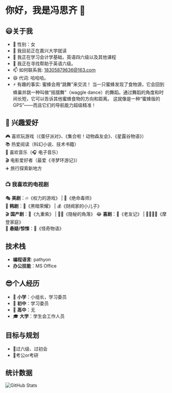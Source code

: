 # 你好，我是冯思齐 👋

## 😃关于我
- 👩 性别：女
- 🔭 我目前正在嘉兴大学就读
- 🌱 我正在学习会计学基础，英语四六级以及其他课程
- 🤔 我正在寻找帮助于英语六级。
- 📫 如何联系我: 18305879636@163.com
- 😄 代词: 哈哈哈。
- ⚡ 有趣的事实: 蜜蜂会用“跳舞”来交流！
   当一只蜜蜂发现了食物源，它会回到蜂巢并跳一种叫做“摇摆舞”（waggle dance）的舞蹈。通过舞蹈的角度和时间长短，它可以告诉其他蜜蜂食物的方向和距离。
   这就像是一种“蜜蜂版的 GPS”——而且它们的导航能力超级精准！

## 🎨 兴趣爱好  
🎮 喜欢玩游戏（《蛋仔派对》、《集合啦！动物森友会》、《星露谷物语》）  
📚 热爱阅读（科幻小说、技术书籍）  
🎵 喜欢音乐（🎧 电子音乐）  
🎬 电影爱好者（最爱《寻梦环游记》）  
✈️ 旅行探索新地方 

### 📺 我喜欢的电视剧  
🎭 **美剧**：🔥《权力的游戏》 | 🧪《绝命毒师》   
🎎 **韩剧**：💼《黑暗荣耀》 | 💰《财阀家的小儿子》  
🎬 **国产剧**：💜《九重紫》 | 🕵️‍♂️《隐秘的角落》
😂 **喜剧**：🤣《老友记》 | 👨‍👩‍👧‍👦《摩登家庭》  
👻 **悬疑/惊悚**：📖《怪奇物语》

## 技术栈
- **编程语言**: pathyon
- **办公技能**：MS Office
  
## 😎个人经历
- 👶 **小学**：小组长，学习委员
- 👦 **初中**：学习委员
- 👧 **高中**：无
- 🎓 **大学**：学生会工作人员

## 目标与规划
- 📖过六级、过初会
- 📝考公or考研
## 统计数据
![GitHub Stats](https://github-readme-stats.vercel.app/api?username=qi433&show_icons=true&theme=radical)
